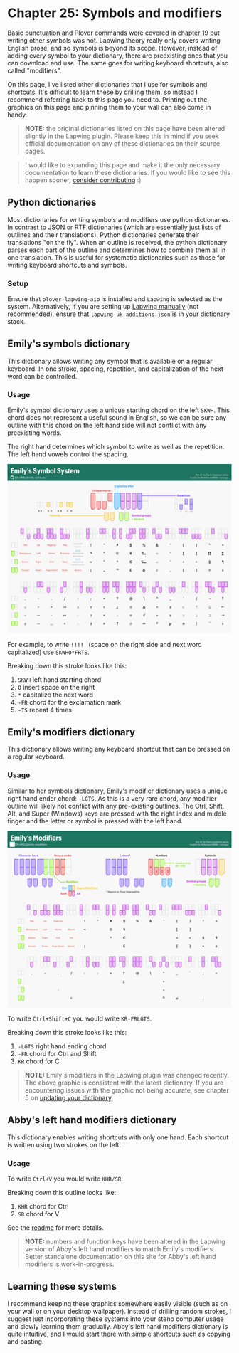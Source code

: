# Chapter 25: Symbols and modifiers

Basic punctuation and Plover commands were covered in [chapter 19](Chapter-19.md) but writing other symbols was not. Lapwing theory really only covers writing English prose, and so symbols is beyond its scope. However, instead of adding every symbol to your dictionary, there are preexisting ones that you can download and use. The same goes for writing keyboard shortcuts, also called "modifiers".

On this page, I've listed other dictionaries that I use for symbols and shortcuts. It's difficult to learn these by drilling them, so instead I recommend referring back to this page you need to. Printing out the graphics on this page and pinning them to your wall can also come in handy.

> **NOTE:** the original dictionaries listed on this page have been altered slightly in the Lapwing plugin. Please keep this in mind if you seek official documentation on any of these dictionaries on their source pages.

> I would like to expanding this page and make it the only necessary documentation to learn these dictionaries. If you would like to see this happen sooner, [consider contributing](https://www.paypal.com/donate/?hosted_button_id=VNMUULBPTQGMC) :)

## Python dictionaries

Most dictionaries for writing symbols and modifiers use python dictionaries. In contrast to JSON or RTF dictionaries (which are essentially just lists of outlines and their translations), Python dictionaries generate their translations "on the fly". When an outline is received, the python dictionary parses each part of the outline and determines how to combine them all in one translation. This is useful for systematic dictionaries such as those for writing keyboard shortcuts and symbols.

### Setup

Ensure that <code class="code-mono">plover-lapwing-aio</code> is installed and <code class="code-mono">Lapwing</code> is selected as the system. Alternatively, if you are setting up [Lapwing manually](Appendix-B.md) (not recommended), ensure that <code class="code-mono">lapwing-uk-additions.json</code> is in your dictionary stack.

## Emily's symbols dictionary

This dictionary allows writing any symbol that is available on a regular keyboard. In one stroke, spacing, repetition, and capitalization of the next word can be controlled.

### Usage

Emily's symbol dictionary uses a unique starting chord on the left `SKWH`. This chord does not represent a useful sound in English, so we can be sure any outline with this chord on the left hand side will not conflict with any preexisting words.

The right hand determines which symbol to write as well as the repetition. The left hand vowels control the spacing.

![](img/25-emily-symbols.png)

For example, to write <code class="code-mono">!!!! </code> (space on the right side and next word capitalized) use `SKWHO*FRTS`.

Breaking down this stroke looks like this:

1. `SKWH` left hand starting chord
2. `O` insert space on the right
3. `*` capitalize the next word
4. `-FR` chord for the exclamation mark
4. `-TS` repeat 4 times

## Emily's modifiers dictionary

This dictionary allows writing any keyboard shortcut that can be pressed on a regular keyboard.

### Usage

Similar to her symbols dictionary, Emily's modifier dictionary uses a unique right hand ender chord: `-LGTS`. As this is a very rare chord, any modifier outline will likely not conflict with any pre-existing outlines. The Ctrl, Shift, Alt, and Super (Windows) keys are pressed with the right index and middle finger and the letter or symbol is pressed with the left hand.

![](img/25-emily-modifiers.png)

To write <code class="code-mono">Ctrl+Shift+C</code> you would write `KR-FRLGTS`.

Breaking down this stroke looks like this:

1. `-LGTS` right hand ending chord
2. `-FR` chord for Ctrl and Shift
3. `KR` chord for C

> **NOTE:** Emily's modifiers in the Lapwing plugin was changed recently. The above graphic is consistent with the latest dictionary. If you are encountering issues with the graphic not being accurate, see chapter 5 on [updating your dictionary](Chapter-05.md#dictionary-updates).

## Abby's left hand modifiers dictionary

This dictionary enables writing shortcuts with only one hand. Each shortcut is written using two strokes on the left.

### Usage

To write <code class="code-mono">Ctrl+V</code> you would write `KHR/SR`.

Breaking down this outline looks like:

1. `KHR` chord for Ctrl
2. `SR` chord for V

See the [readme](https://github.com/Abkwreu/plover-left-hand-modifiers/#abbys-left-hand-modifiers-dictionary) for more details.

> **NOTE:** numbers and function keys have been altered in the Lapwing version of Abby's left hand modifiers to match Emily's modifiers. Better standalone documentation on this site for Abby's left hand modifiers is work-in-progress.

## Learning these systems

I recommend keeping these graphics somewhere easily visible (such as on your wall or on your desktop wallpaper). Instead of drilling random strokes, I suggest just incorporating these systems into your steno computer usage and slowly learning them gradually. Abby's left hand modifiers dictionary is quite intuitive, and I would start there with simple shortcuts such as copying and pasting.